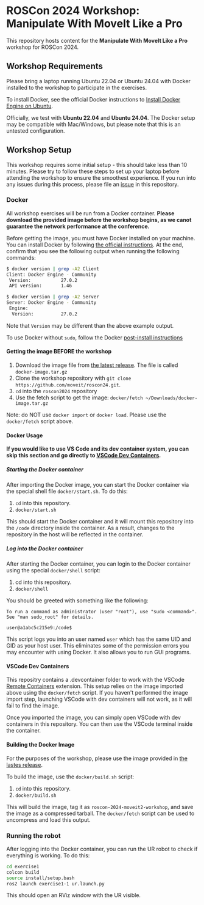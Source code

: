 # ROSCon 2024 Workshop: Manipulate With MoveIt Like a Pro

This repository hosts content for the **Manipulate With MoveIt Like a Pro** workshop for ROSCon 2024.

## Workshop Requirements

Please bring a laptop running Ubuntu 22.04 or Ubuntu 24.04 with Docker installed to the workshop to participate in the exercises.

To install Docker, see the official Docker instructions to [Install Docker Engine on Ubuntu](https://docs.docker.com/engine/install/ubuntu/).

Officially, we test with **Ubuntu 22.04** and **Ubuntu 24.04**.
The Docker setup may be compatible with Mac/Windows, but please note that this is an untested configuration.

## Workshop Setup

This workshop requires some initial setup - this should take less than 10 minutes.
Please try to follow these steps to set up your laptop before attending the workshop to ensure the smoothest experience.
If you run into any issues during this process, please file an [issue](https://github.com/moveit/roscon24/issues) in this repository.

### Docker

All workshop exercises will be run from a Docker container.
**Please download the provided image before the workshop begins, as we canot guarantee the network performance at the conference.**

Before getting the image, you must have Docker installed on your machine.
You can install Docker by following [the official instructions](https://docs.docker.com/engine/install/ubuntu/).
At the end, confirm that you see the following output when running the following commands:

```bash
$ docker version | grep -A2 Client
Client: Docker Engine - Community
 Version:           27.0.2
 API version:       1.46

$ docker version | grep -A2 Server
Server: Docker Engine - Community
 Engine:
  Version:          27.0.2
```

Note that `Version` may be different than the above example output.

To use Docker without `sudo`, follow the Docker [post-install instructions](https://docs.docker.com/engine/install/linux-postinstall/#manage-docker-as-a-non-root-user)

#### Getting the image BEFORE the workshop

1. Download the image file from [the latest release](https://github.com/moveit/roscon24/releases). The file is called `docker-image.tar.gz`
2. Clone the workshop repository with `git clone https://github.com/moveit/roscon24.git`.
3. `cd` into the `roscon2024` repository
4. Use the fetch script to get the image: `docker/fetch ~/Downloads/docker-image.tar.gz` 

Note: do NOT use `docker import` or `docker load`. Please use the `docker/fetch` script above.

#### Docker Usage

**If you would like to use VS Code and its dev container system, you can skip this section and go directly to [VSCode Dev Containers](#vscode-dev-containers).**

##### Starting the Docker container

After importing the Docker image, you can start the Docker container via the special shell file `docker/start.sh`. To do this:

  1. `cd` into this repository.
  2. `docker/start.sh`

This should start the Docker container and it will mount this repository into the `/code` directory inside the container.
As a result, changes to the repository in the host will be reflected in the container.

##### Log into the Docker container

After starting the Docker container, you can login to the Docker container using the special `docker/shell` script:

  1. cd into this repository.
  2. `docker/shell`

You should be greeted with something like the following:

```
To run a command as administrator (user "root"), use "sudo <command>".
See "man sudo_root" for details.

user@a1abc5c215e9:/code$ 
```

This script logs you into an user named `user` which has the same UID and GID as your host user.
This eliminates some of the permission errors you may encounter with using Docker.
It also allows you to run GUI programs.

#### VSCode Dev Containers

This repositry contains a .devcontainer folder to work with the VSCode [Remote Containers](https://marketplace.visualstudio.com/items?itemName=ms-vscode-remote.remote-containers) extension.
This setup relies on the image imported above using the `docker/fetch` script.
If you haven't performed the image import step, launching VSCode with dev containers will not work, as it will fail to find the image.

Once you imported the image, you can simply open VSCode with dev containers in this repository.
You can then use the VSCode terminal inside the container.

#### Building the Docker Image

For the purposes of the workshop, please use the image provided in [the lastes release](https://github.com/moveit/roscon24/releases).

To build the image, use the `docker/build.sh` script:

  1. `cd` into this repository.
  2. `docker/build.sh`

This will build the image, tag it as `roscon-2024-moveit2-workshop`, and save the image as a compressed tarball. The `docker/fetch` script can be used to uncompress and load this output.

### Running the robot

After logging into the Docker container, you can run the UR robot to check if everything is working. To do this:

```bash
cd exercise1
colcon build
source install/setup.bash
ros2 launch exercise1-1 ur.launch.py
```

This should open an RViz window with the UR visible.
